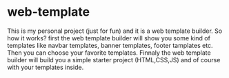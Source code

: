 # web-template
This is my personal project (just for fun) and it is a web template builder. So how it works? first the web template builder will show you some kind of templates like navbar templates, banner templates, footer tamplates etc. Then you can choose your favorite templates. Finnaly the web template builder will build you a simple starter project (HTML,CSS,JS) and of course with your templates inside.
